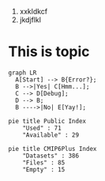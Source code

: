 

1. xxkldkcf
2. jkdjflkl

# This is topic 

``` mermaid
graph LR
  A[Start] --> B{Error?};
  B -->|Yes| C[Hmm...];
  C --> D[Debug];
  D --> B;
  B ---->|No| E[Yay!];
```

``` mermaid
pie title Public Index
    "Used" : 71
    "Available" : 29
```

``` mermaid
pie title CMIP6Plus Index
    "Datasets" : 386
    "Files" : 85
    "Empty" : 15
```


